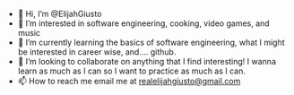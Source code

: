 - 👋 Hi, I’m @ElijahGiusto
- 👀 I’m interested in software engineering, cooking, video games, and music
- 🌱 I’m currently learning the basics of software engineering, what I might be interested in career wise, and.... github.
- 💞️ I’m looking to collaborate on anything that I find interesting! I wanna learn as much as I can so I want to practice as much as I can.
- 📫 How to reach me email me at realelijahgiusto@gmail.com

